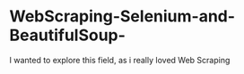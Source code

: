 # WebScraping-Selenium-and-BeautifulSoup-
I wanted to explore this field, as i really loved Web Scraping
